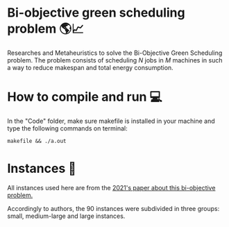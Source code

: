 # Bi-objective green scheduling problem :earth_americas::chart_with_upwards_trend:
Researches and Metaheuristics to solve the Bi-Objective Green Scheduling problem. The problem consists of scheduling _N_ jobs in _M_ machines in such a way to reduce makespan and total energy consumption.

# How to compile and run :computer:

In the "Code" folder, make sure makefile is installed in your machine and type the following commands on terminal:

```
makefile && ./a.out
```

# Instances :paperclip:

All instances used here are from the [2021's paper about this bi-objective problem.](https://github.com/ORresearcher/A-bi-objective-heuristic-approach-for-green-identical-parallel-machine-scheduling)

Accordingly to authors, the 90 instances were subdivided in three groups: small, medium-large and large instances.
